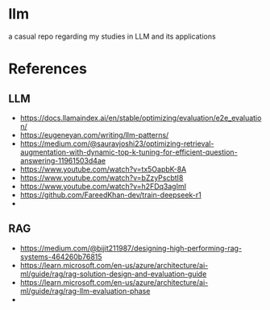 # llm
a casual repo regarding my studies in LLM and its applications

# References

## LLM
- https://docs.llamaindex.ai/en/stable/optimizing/evaluation/e2e_evaluation/
- https://eugeneyan.com/writing/llm-patterns/
- https://medium.com/@sauravjoshi23/optimizing-retrieval-augmentation-with-dynamic-top-k-tuning-for-efficient-question-answering-11961503d4ae
- https://www.youtube.com/watch?v=tx5OapbK-8A
- https://www.youtube.com/watch?v=bZzyPscbtI8
- https://www.youtube.com/watch?v=h2FDq3agImI
- https://github.com/FareedKhan-dev/train-deepseek-r1
- 

## RAG
- https://medium.com/@bijit211987/designing-high-performing-rag-systems-464260b76815
- https://learn.microsoft.com/en-us/azure/architecture/ai-ml/guide/rag/rag-solution-design-and-evaluation-guide
- https://learn.microsoft.com/en-us/azure/architecture/ai-ml/guide/rag/rag-llm-evaluation-phase
- 
